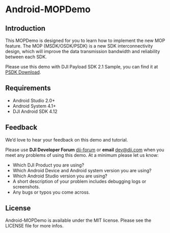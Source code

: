 # Android-MOPDemo

## Introduction

This MOPDemo is designed for you to learn how to implement the new MOP feature. The MOP (MSDK/OSDK/PSDK) is a new SDK interconnectivity design, which will improve the data transmission bandwidth and reliability between each SDK.

Please use this demo with DJI Payload SDK 2.1 Sample, you can find it at [PSDK Download](https://developer.dji.com/payload-sdk/downloads/).

## Requirements

 - Android Studio 2.0+
 - Android System 4.1+
 - DJI Android SDK 4.12

## Feedback

We’d love to hear your feedback on this demo and tutorial.

Please use **DJI Developer Forum** [dji-forum](https://forum.dji.com/forum-139-1.html?from=developer) or **email** [dev@dji.com](dev@dji.com) when you meet any problems of using this demo. At a minimum please let us know:

* Which DJI Product you are using?
* Which Android Device and Android system version you are using?
* Which Android Studio version you are using?
* A short description of your problem includes debugging logs or screenshots.
* Any bugs or typos you come across.

## License

Android-MOPDemo is available under the MIT license. Please see the LICENSE file for more infos.
